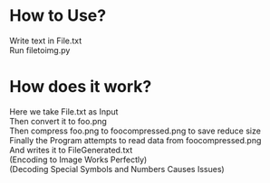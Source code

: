 # How to Use?
Write text in File.txt  
Run filetoimg.py  

# How does it work?
Here we take File.txt as Input  
Then convert it to foo.png  
Then compress foo.png to foocompressed.png to save reduce size  
Finally the Program attempts to read data from foocompressed.png  
And writes it to FileGenerated.txt  
(Encoding to Image Works Perfectly)  
(Decoding Special Symbols and Numbers Causes Issues)
